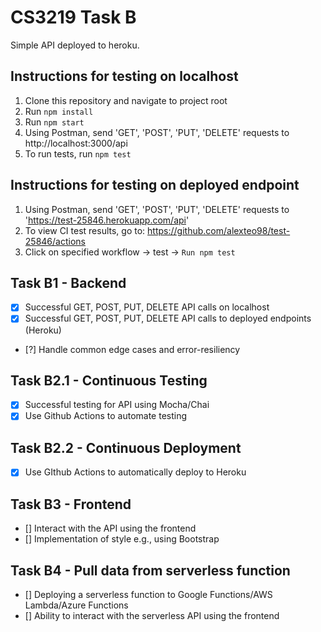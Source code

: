 # CS3219 Task B

Simple API deployed to heroku.

## Instructions for testing on localhost
1. Clone this repository and navigate to project root
1. Run `npm install`
1. Run `npm start`
1. Using Postman, send 'GET', 'POST', 'PUT', 'DELETE' requests to http://localhost:3000/api
1. To run tests, run `npm test`


## Instructions for testing on deployed endpoint
1. Using Postman, send 'GET', 'POST', 'PUT', 'DELETE' requests to 'https://test-25846.herokuapp.com/api'
1. To view CI test results, go to: https://github.com/alexteo98/test-25846/actions
1. Click on specified workflow -> test -> `Run npm test`

## Task B1 - Backend
- [x] Successful GET, POST, PUT, DELETE API calls on localhost
- [x] Successful GET, POST, PUT, DELETE API calls to deployed endpoints (Heroku)
- [?] Handle common edge cases and error-resiliency

## Task B2.1 - Continuous Testing 
- [x] Successful testing for API using Mocha/Chai
- [x] Use Github Actions to automate testing

## Task B2.2 - Continuous Deployment
- [x] Use GIthub Actions to automatically deploy to Heroku

## Task B3 - Frontend
- [] Interact with the API using the frontend
- [] Implementation of style e.g., using Bootstrap

## Task B4 - Pull data from serverless function
- [] Deploying a serverless function to Google Functions/AWS Lambda/Azure Functions
- [] Ability to interact with the serverless API using the frontend